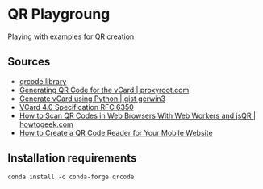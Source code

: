 # QR Playgroung

Playing with examples for QR creation

## Sources

- [qrcode library](https://pypi.org/project/qrcode/)
- [Generating QR Code for the vCard | proxyroot.com](https://proxyroot.com/vr-card-to-qr-code/)
- [Generate vCard using Python | gist gerwin3](https://gist.github.com/gerwin3/ef9ae04d2b156c405db45dc70b93f716)
- [VCard 4.0 Specification RFC 6350](https://www.rfc-editor.org/rfc/rfc6350)
- [How to Scan QR Codes in Web Browsers With Web Workers and jsQR | howtogeek.com](https://www.howtogeek.com/devops/how-to-scan-qr-codes-in-web-browsers-with-web-workers-and-jsqr/)
- [How to Create a QR Code Reader for Your Mobile Website](https://www.sitepoint.com/create-qr-code-reader-mobile-website/)

## Installation requirements

``` shell
conda install -c conda-forge qrcode

```

